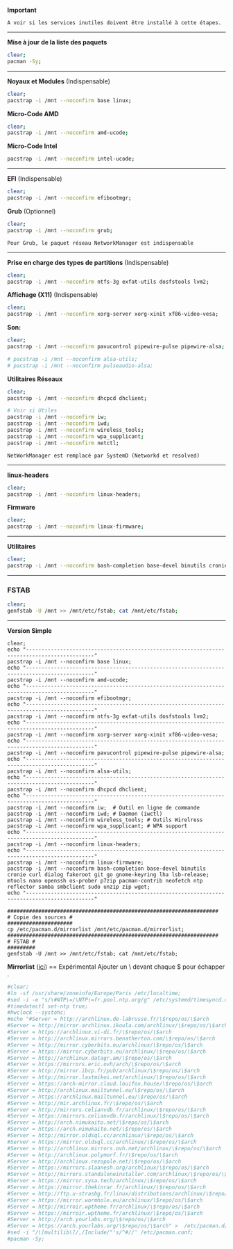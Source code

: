 **Important**
```
A voir si les services inutiles doivent être installé à cette étapes.
```

------------------------------------------------------------------------------

**Mise à jour de la liste des paquets**
```bash
clear;
pacman -Sy;
```

------------------------------------------------------------------------------

**Noyaux et Modules** (Indispensable)
```bash
clear;
pacstrap -i /mnt --noconfirm base linux;
```

**Micro-Code AMD**
``` bash
clear;
pacstrap -i /mnt --noconfirm amd-ucode;
```

**Micro-Code Intel**
```bash
pacstrap -i /mnt --noconfirm intel-ucode;
``` 

-------------------------------------------------------------------------------

**EFI** (Indispensable)
```bash
clear;
pacstrap -i /mnt --noconfirm efibootmgr;
```

**Grub** (Optionnel)
```bash
clear;
pacstrap -i /mnt --noconfirm grub;
```

`Pour Grub, le paquet réseau NetworkManager est indispensable`


-------------------------------------------------------------------------------

**Prise en charge des types de partitions** (Indispensable)
```bash
clear;
pacstrap -i /mnt --noconfirm ntfs-3g exfat-utils dosfstools lvm2;
```

**Affichage (X11)** (Indispensable)
```bash
clear;
pacstrap -i /mnt --noconfirm xorg-server xorg-xinit xf86-video-vesa;
```

**Son:**
```bash
clear;
pacstrap -i /mnt --noconfirm pavucontrol pipewire-pulse pipewire-alsa;

# pacstrap -i /mnt --noconfirm alsa-utils;
# pacstrap -i /mnt --noconfirm pulseaudio-alsa;
```

**Utilitaires Réseaux** 
```bash
clear;
pacstrap -i /mnt --noconfirm dhcpcd dhclient;

# Voir si Utiles
pacstrap -i /mnt --noconfirm iw;
pacstrap -i /mnt --noconfirm iwd;
pacstrap -i /mnt --noconfirm wireless_tools;
pacstrap -i /mnt --noconfirm wpa_supplicant;
pacstrap -i /mnt --noconfirm netctl;
```
`NetWorkManager est remplacé par SystemD (Networkd et resolved)`

-------------------------------------------------------------------------------

**linux-headers**
```bash
clear;
pacstrap -i /mnt --noconfirm linux-headers;
```

**Firmware**
```bash
clear;
pacstrap -i /mnt --noconfirm linux-firmware;
```

-------------------------------------------------------------------------------

**Utilitaires**
```bash
clear;
pacstrap -i /mnt --noconfirm bash-completion base-devel binutils cronie curl dialog fakeroot git go gnome-keyring lha lsb-release mtools nano openssh os-prober p7zip pacman-contrib neofetch ntp reflector samba smbclient sudo unzip zip wget;
```

-------------------------------------------------------------------------------

### FSTAB
```bash
clear;
genfstab -U /mnt >> /mnt/etc/fstab; cat /mnt/etc/fstab;
```

---------------------------------------------------------------------------------------------------

**Version Simple** 
```
clear;
echo "--------------------------------------------------------------------------------------------"
pacstrap -i /mnt --noconfirm base linux;
echo "--------------------------------------------------------------------------------------------"
pacstrap -i /mnt --noconfirm amd-ucode;
echo "--------------------------------------------------------------------------------------------"
pacstrap -i /mnt --noconfirm efibootmgr;
echo "--------------------------------------------------------------------------------------------"
pacstrap -i /mnt --noconfirm ntfs-3g exfat-utils dosfstools lvm2;
echo "--------------------------------------------------------------------------------------------"
pacstrap -i /mnt --noconfirm xorg-server xorg-xinit xf86-video-vesa;
echo "--------------------------------------------------------------------------------------------"
pacstrap -i /mnt --noconfirm pavucontrol pipewire-pulse pipewire-alsa;
echo "--------------------------------------------------------------------------------------------"
pacstrap -i /mnt --noconfirm alsa-utils;
echo "--------------------------------------------------------------------------------------------"
pacstrap -i /mnt --noconfirm dhcpcd dhclient;
echo "--------------------------------------------------------------------------------------------"
pacstrap -i /mnt --noconfirm iw;  # Outil en ligne de commande
pacstrap -i /mnt --noconfirm iwd; # Daemon (iwctl)
pacstrap -i /mnt --noconfirm wireless_tools; # Outils Wirelress
pacstrap -i /mnt --noconfirm wpa_supplicant; # WPA support
echo "--------------------------------------------------------------------------------------------"
pacstrap -i /mnt --noconfirm linux-headers;
echo "--------------------------------------------------------------------------------------------"
pacstrap -i /mnt --noconfirm linux-firmware;
pacstrap -i /mnt --noconfirm bash-completion base-devel binutils cronie curl dialog fakeroot git go gnome-keyring lha lsb-release; mtools nano openssh os-prober p7zip pacman-contrib neofetch ntp reflector samba smbclient sudo unzip zip wget;
echo "--------------------------------------------------------------------------------------------"

####################################################################
# Copie des sources #
#####################
cp /etc/pacman.d/mirrorlist /mnt/etc/pacman.d/mirrorlist;
####################################################################
# FSTAB #
#########
genfstab -U /mnt >> /mnt/etc/fstab; cat /mnt/etc/fstab;
```


**Mirrorlist** ([ici](https://archlinux.org/mirrorlist/)) == Expérimental
Ajouter un \ devant chaque $ pour échapper .

````bash
#clear;
#ln -sf /usr/share/zoneinfo/Europe/Paris /etc/localtime;
#sed -i -e "s/\#NTP\=/\NTP\=fr.pool.ntp.org/g" /etc/systemd/timesyncd.conf;
#timedatectl set-ntp true;
#hwclock --systohc;
#echo "#Server = http://archlinux.de-labrusse.fr/\$repo/os/\$arch
#Server = http://mirror.archlinux.ikoula.com/archlinux/\$repo/os/\$arch
#Server = https://archlinux.vi-di.fr/\$repo/os/\$arch
#Server = http://archlinux.mirrors.benatherton.com/\$repo/os/\$arch
#Server = http://mirror.cyberbits.eu/archlinux/\$repo/os/\$arch
#Server = https://mirror.cyberbits.eu/archlinux/\$repo/os/\$arch
#Server = http://archlinux.datagr.am/\$repo/os/\$arch
#Server = https://mirrors.eric.ovh/arch/\$repo/os/\$arch
#Server = http://mirror.ibcp.fr/pub/archlinux/\$repo/os/\$arch
#Server = http://mirror.lastmikoi.net/archlinux/\$repo/os/\$arch
#Server = https://arch-mirror.cloud.louifox.house/\$repo/os/\$arch
#Server = http://archlinux.mailtunnel.eu/\$repo/os/\$arch
#Server = https://archlinux.mailtunnel.eu/\$repo/os/\$arch
#Server = http://mir.archlinux.fr/\$repo/os/\$arch
#Server = http://mirrors.celianvdb.fr/archlinux/\$repo/os/\$arch
#Server = https://mirrors.celianvdb.fr/archlinux/\$repo/os/\$arch
#Server = http://arch.nimukaito.net/\$repo/os/\$arch
#Server = https://arch.nimukaito.net/\$repo/os/\$arch
#Server = http://mirror.oldsql.cc/archlinux/\$repo/os/\$arch
#Server = https://mirror.oldsql.cc/archlinux/\$repo/os/\$arch
#Server = http://archlinux.mirrors.ovh.net/archlinux/\$repo/os/\$arch
#Server = http://archlinux.polymorf.fr/\$repo/os/\$arch
#Server = http://archlinux.rezopole.net/\$repo/os/\$arch
#Server = https://mirrors.slaanesh.org/archlinux/\$repo/os/\$arch
#Server = http://mirrors.standaloneinstaller.com/archlinux/\$repo/os/\$arch
#Server = https://mirror.sysa.tech/archlinux/\$repo/os/\$arch
#Server = https://mirror.thekinrar.fr/archlinux/\$repo/os/\$arch
#Server = http://ftp.u-strasbg.fr/linux/distributions/archlinux/\$repo/os/\$arch
#Server = https://mirror.wormhole.eu/archlinux/\$repo/os/\$arch
#Server = http://mirroir.wptheme.fr/archlinux/\$repo/os/\$arch
#Server = https://mirroir.wptheme.fr/archlinux/\$repo/os/\$arch
#Server = http://arch.yourlabs.org/\$repo/os/\$arch
#Server = https://arch.yourlabs.org/\$repo/os/\$arch" >  /etc/pacman.d/mirrorlist;
#sed -i "/\[multilib\]/,/Include/"'s/^#//' /etc/pacman.conf;
#pacman -Sy;
````

